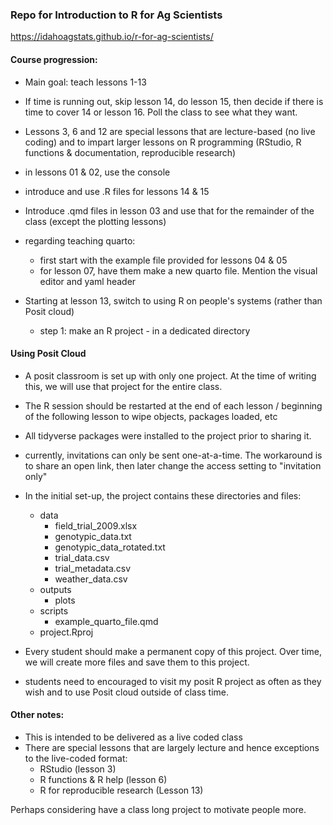 
### Repo for Introduction to R for Ag Scientists


https://idahoagstats.github.io/r-for-ag-scientists/


#### Course progression:

* Main goal: teach lessons 1-13
* If time is running out, skip lesson 14, do lesson 15, then decide if there is time to cover 14 or lesson 16. Poll the class to see what they want. 
* Lessons 3, 6 and 12 are special lessons that are lecture-based (no live coding) and to impart larger lessons on R programming (RStudio, R functions & documentation, reproducible research)
* in lessons 01 & 02, use the console 
* introduce and use .R files for lessons 14 & 15
* Introduce .qmd files in lesson 03 and use that for the remainder of the class (except the plotting lessons)
* regarding teaching quarto: 
  - first start with the example file provided for lessons 04 & 05
  - for lesson 07, have them make a new quarto file. Mention the visual editor and yaml header
  
* Starting at lesson 13, switch to using R on people's systems (rather than Posit cloud)
  * step 1: make an R project - in a dedicated directory


#### Using Posit Cloud

* A posit classroom is set up with only one project. At the time of writing this, we will use that project for the entire class.
* The R session should be restarted at the end of each lesson / beginning of the following lesson to wipe objects, packages loaded, etc

* All tidyverse packages were installed to the project prior to sharing it.

* currently, invitations can only be sent one-at-a-time. The workaround is to share an open link, then later change the access setting to "invitation only"

* In the initial set-up, the project contains these directories and files:

  * data      
    * field_trial_2009.xlsx   
    * genotypic_data.txt      
    * genotypic_data_rotated.txt      
    * trial_data.csv      
    * trial_metadata.csv      
    * weather_data.csv      
  * outputs   
    * plots     
  * scripts     
    * example_quarto_file.qmd     
  * project.Rproj      

* Every student should make a permanent copy of this project. Over time, we will create more files and save them to this project.

* students need to encouraged to visit my posit R project as often as they wish and to use Posit cloud outside of class time. 


#### Other notes:

* This is intended to be delivered as a live coded class
* There are special lessons that are largely lecture and hence exceptions to the live-coded format: 
  * RStudio (lesson 3)
  * R functions & R help (lesson 6)
  * R for reproducible research (Lesson 13)
  
Perhaps considering have a class long project to motivate people more. 


